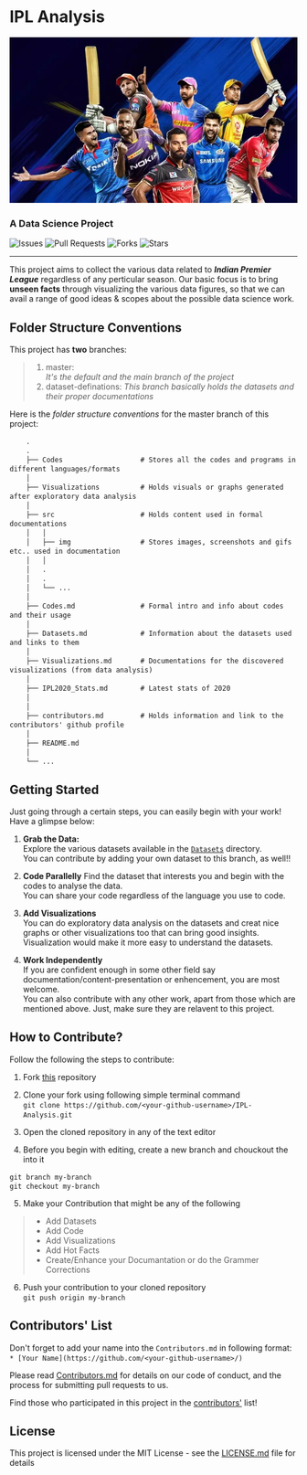 # IPL Analysis  
![IPL Header](./src/img/header.png)  

### A Data Science Project  

![Issues](https://img.shields.io/github/issues/Team-thedatatribune/IPL-Analysis)
![Pull Requests](https://img.shields.io/github/issues-pr/Team-thedatatribune/IPL-Analysis)
![Forks](https://img.shields.io/github/forks/Team-thedatatribune/IPL-Analysis)
![Stars](https://img.shields.io/github/stars/Team-thedatatribune/IPL-Analysis)

---

This project aims to collect the various data related to _**Indian Premier League**_ regardless of any perticular season. Our basic focus is to bring **unseen facts** through visualizing the various data figures, so that we can avail a range of good ideas & scopes about the possible data science work.  

## Folder Structure Conventions

This project has **two** branches:
> 1. master:  
>   _It's the default and the main branch of the project_
> 2. dataset-definations:
>   _This branch basically holds the datasets and their proper documentations_  

  
Here is the _folder structure conventions_ for the master branch of this project:  

```
    .
    .
    ├── Codes                   # Stores all the codes and programs in different languages/formats
    │
    ├── Visualizations          # Holds visuals or graphs generated after exploratory data analysis
    │
    ├── src                     # Holds content used in formal documentations
    │   │
    │   ├── img                 # Stores images, screenshots and gifs etc.. used in documentation
    │   │
    │   .
    │   .
    │   └── ...         
    │
    ├── Codes.md                # Formal intro and info about codes and their usage
    │
    ├── Datasets.md             # Information about the datasets used and links to them
    │
    ├── Visualizations.md       # Documentations for the discovered visualizations (from data analysis)   
    │   
    ├── IPL2020_Stats.md        # Latest stats of 2020
    │
    │
    ├── contributors.md         # Holds information and link to the contributors' github profile
    │
    ├── README.md                  
    │
    └── ...
```
  

## Getting Started

 Just going through a certain steps, you can easily begin with your work!  
 Have a glimpse below:  

 1. **Grab the Data:**  
 Explore the various datasets available in the [```Datasets```](https://github.com/Team-thedatatribune/IPL-Analysis/tree/dataset-defination) directory.  
 You can contribute by adding your own dataset to this branch, as well!!  

 2. **Code Parallelly**
 Find the dataset that interests you and begin with the codes to analyse the data.  
 You can share your code regardless of the language you use to code.  

 3. **Add Visualizations**  
 You can do exploratory data analysis on the datasets and creat nice graphs or other visualizations too that can bring good insights.  
 Visualization would make it more easy to understand the datasets.  

 4. **Work Independently**  
 If you are confident enough in some other field say documentation/content-presentation or enhencement, you are most welcome.  
 You can also contribute with any other work, apart from those which are mentioned above. Just, make sure they are relavent to this project.
  

## How to Contribute?

Follow the following the steps to contribute:  
1. Fork [this](https://github.com/Team-thedatatribune/IPL-Analysis) repository

2. Clone your fork using following simple terminal command  
```git clone https://github.com/<your-github-username>/IPL-Analysis.git```

3. Open the cloned repository in any of the text editor

4. Before you begin with editing, create a new branch and chouckout the into it
```
git branch my-branch
git checkout my-branch
```

5. Make your Contribution that might be any of the following  
> * Add Datasets  
> * Add Code  
> * Add Visualizations  
> * Add Hot Facts  
> * Create/Enhance your Documantation or do the Grammer Corrections  
  
6. Push your contribution to your cloned repository  
```git push origin my-branch```

## Contributors' List

Don't forget to add your name into the ```Contributors.md``` in following format:  
```* [Your Name](https://github.com/<your-github-username>/)```  

Please read [Contributors.md](https://github.com/Team-thedatatribune/Contributors.md) for details on our code of conduct, and the process for submitting pull requests to us.

Find those who participated in this project in the [contributors'](https://github.com/your/project/contributors) list!

## License

This project is licensed under the MIT License - see the [LICENSE.md](LICENSE.md) file for details
